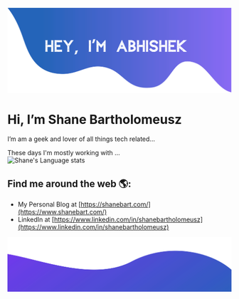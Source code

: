 ![alt text](./images/top.svg)

# Hi, I’m Shane Bartholomeusz
I’m am a geek and lover of all things tech related…

These days I'm mostly working with ...<br/>
![Shane's Language stats](https://github-readme-stats-eight-theta.vercel.app/api/top-langs/?username=sbartholomeusz&layout=compact&langs_count=8)

## Find me around the web 🌎:
- My Personal Blog at [https://shanebart.com/](https://www.shanebart.com/)
- LinkedIn at [https://www.linkedin.com/in/shanebartholomeusz](https://www.linkedin.com/in/shanebartholomeusz)

![alt text](./images/bottom.svg)